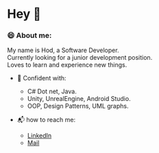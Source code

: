 # Hey 👋

### :smile: About me:

My name is Hod, a Software Developer.         
Currently looking for a junior development position.       
Loves to learn and experience new things.     


- 💪 Confident with: 
  - C# Dot net, Java. 
  - Unity, UnrealEngine, Android Studio.
  - OOP, Design Patterns, UML graphs.

- :mailbox_with_mail: how to reach me:
  - [LinkedIn](https://www.linkedin.com/in/hod-yaakov-5b468a1b7/)
  - [Mail](hody8086@gmail.com)




<!--
**Hodjy/Hodjy** is a ✨ _special_ ✨ repository because its `README.md` (this file) appears on your GitHub profile.

Here are some ideas to get you started:

- 🔭 I’m currently working on ...
- 🌱 I’m currently learning ...
- 👯 I’m looking to collaborate on ...
- 🤔 I’m looking for help with ...
- 💬 Ask me about ...
- 📫 How to reach me: ...
- 😄 Pronouns: ...
- ⚡ Fun fact: ...
-->
